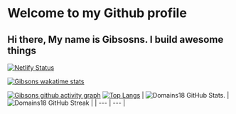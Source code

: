 # Welcome to my Github profile 

## Hi there, My name is Gibsosns. I build awesome things

<!-- Here are some ideas to get you started:
- 🌱 I’m an experienced developer in ... `Javascript, Python,`
- 📫 How to reach me: ... gibsonsgibson88@gmail.com

## Pronouns
Eng/Sir -->

<!-- ## My Github Stats -->

<!-- [![Gibsons github streak](https://github-readme-streak-stats.herokuapp.com?user=Domains18&theme=radical)](https://github.com/Domains18) -->
[![Netlify Status](https://api.netlify.com/api/v1/badges/0c27f31c-d1ea-40f0-9cbe-a6ac35fdae9f/deploy-status)](https://app.netlify.com/sites/queenstacey/deploys)

[![Gibsons wakatime stats](https://github-readme-stats.vercel.app/api/wakatime?username=eightsville&theme=radical&custom_title=My%20Wakatime%20Stats&layout=compact)](https://github.com/Domains8)


[![Gibsons github activity graph](https://github-readme-activity-graph.cyclic.app/graph?username=Domains18&theme=react-dark)](https://github.com/Domains18)
[![Top Langs](https://github-readme-stats.vercel.app/api/top-langs/?username=Domains18&layout=compact&theme=tokyonight)](https://github.com/Domains18/github-readme-stats)
| ![Domains18 GitHub Stats.](https://github-readme-stats.vercel.app/api?username=Domains18&show_icons=true&theme=tokyonight) | ![Domains18 GitHub Streak](https://github-readme-streak-stats.herokuapp.com/?user=Domains18&theme=tokyonight) |
| --- | --- |
